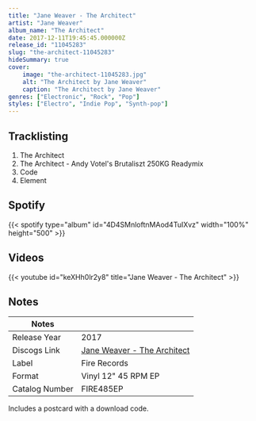 ```yaml
---
title: "Jane Weaver - The Architect"
artist: "Jane Weaver"
album_name: "The Architect"
date: 2017-12-11T19:45:45.000000Z
release_id: "11045283"
slug: "the-architect-11045283"
hideSummary: true
cover:
    image: "the-architect-11045283.jpg"
    alt: "The Architect by Jane Weaver"
    caption: "The Architect by Jane Weaver"
genres: ["Electronic", "Rock", "Pop"]
styles: ["Electro", "Indie Pop", "Synth-pop"]
---
```


## Tracklisting
1. The Architect
2. The Architect - Andy Votel's Brutaliszt 250KG Readymix
3. Code
4. Element


## Spotify
{{< spotify type="album" id="4D4SMnloftnMAod4TuIXvz" width="100%" height="500" >}}



## Videos
{{< youtube id="keXHh0lr2y8" title="Jane Weaver - The Architect" >}}

## Notes
| Notes          |             |
| ---------------| ----------- |
| Release Year   | 2017 |
| Discogs Link   | [Jane Weaver - The Architect](https://www.discogs.com/release/11045283-Jane-Weaver-The-Architect) |
| Label          | Fire Records |
| Format         | Vinyl 12" 45 RPM EP |
| Catalog Number | FIRE485EP |

Includes a postcard with a download code.
